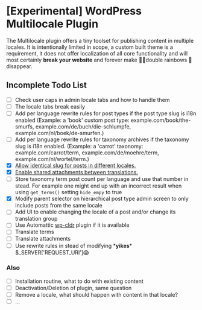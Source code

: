 [Experimental] WordPress Multilocale Plugin
===========================================

The Multilocale plugin offers a tiny toolset for publishing content in multiple locales. It is intentionally limited in scope, a custom built theme is a requirement, it does not offer localization of all core functionality and will most certainly **break your website** and forever make 🌈🌈double rainbows 🚫disappear.

## Incomplete Todo List

- [ ] Check user caps in admin locale tabs and how to handle them
- [ ] The locale tabs break easily
- [ ] Add per language rewrite rules for post types if the post type slug is i18n enabled
  (Example: a 'book' custom post type: example.com/book/the-smurfs, example.com/de/buch/die-schlumpfe, example.com/nl/boek/de-smurfen.)
- [ ] Add per language rewrite rules for taxonomy archives if the taxonomy slug is i18n enabled. (Example: a 'carrot' taxonomy:
  example.com/carrot/term, example.com/de/moehre/term, example.com/nl/wortel/term.)
- [x] [Allow identical slug for posts in different locales.](https://github.com/barryceelen/wp-multilocale-duplicate-slug)
- [x] [Enable shared attachments between translations.](https://github.com/barryceelen/wp-multilocale/commit/1cd45dac3c248ebe8c3b7c44cf2bfc291537bc58)
- [ ] Store taxonomy term post count per language and use that number in stead. For example one might end up with an incorrect result when using `get_terms()` setting `hide_empy` to true
- [x] Modify parent selector on hierarchical post type admin screen to only include posts from the same locale
- [ ] Add UI to enable changing the locale of a post and/or change its translation group
- [ ] Use Automattic [wp-cldr](https://github.com/Automattic/wp-cldr) plugin if it is available
- [ ] Translate terms
- [ ] Translate attachments
- [ ] Use rewrite rules in stead of modifying \***yikes**\* $_SERVER['REQUEST_URI']😱

### Also

- [ ] Installation routine, what to do with existing content
- [ ] Deactivation/Deletion of plugin, same question
- [ ] Remove a locale, what should happen with content in that locale?
- [ ] ...
